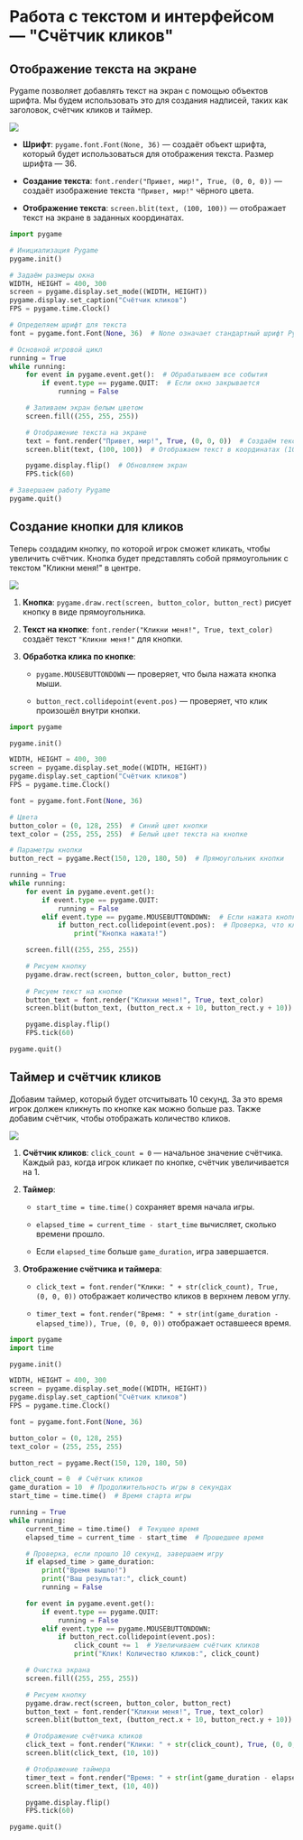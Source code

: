 # Работа с текстом и интерфейсом — "Счётчик кликов"

## Отображение текста на экране

Pygame позволяет добавлять текст на экран с помощью объектов шрифта. Мы будем использовать это для создания надписей, таких как заголовок, счётчик кликов и таймер.

<div>
    <img src="images/py-5-1.png">
</div>

- **Шрифт**: `pygame.font.Font(None, 36)` — создаёт объект шрифта, который будет использоваться для отображения текста. Размер шрифта — 36.

- **Создание текста**: `font.render("Привет, мир!", True, (0, 0, 0))` — создаёт изображение текста `"Привет, мир!"` чёрного цвета.

- **Отображение текста**: `screen.blit(text, (100, 100))` — отображает текст на экране в заданных координатах.

```python
import pygame

# Инициализация Pygame
pygame.init()

# Задаём размеры окна
WIDTH, HEIGHT = 400, 300
screen = pygame.display.set_mode((WIDTH, HEIGHT))
pygame.display.set_caption("Счётчик кликов")
FPS = pygame.time.Clock()

# Определяем шрифт для текста
font = pygame.font.Font(None, 36)  # None означает стандартный шрифт Pygame, размер 36

# Основной игровой цикл
running = True
while running:
    for event in pygame.event.get():  # Обрабатываем все события
        if event.type == pygame.QUIT:  # Если окно закрывается
            running = False

    # Заливаем экран белым цветом
    screen.fill((255, 255, 255))

    # Отображение текста на экране
    text = font.render("Привет, мир!", True, (0, 0, 0))  # Создаём текстовый объект
    screen.blit(text, (100, 100))  # Отображаем текст в координатах (100, 100)

    pygame.display.flip()  # Обновляем экран
    FPS.tick(60)

# Завершаем работу Pygame
pygame.quit()
```

## Создание кнопки для кликов

Теперь создадим кнопку, по которой игрок сможет кликать, чтобы увеличить счётчик. Кнопка будет представлять собой прямоугольник с текстом "Кликни меня!" в центре.

<div>
    <img src="images/py-5-2.png">
</div>

1. **Кнопка**: `pygame.draw.rect(screen, button_color, button_rect)` рисует кнопку в виде прямоугольника.

2. **Текст на кнопке**: `font.render("Кликни меня!", True, text_color)` создаёт текст `"Кликни меня!"` для кнопки.

3. **Обработка клика по кнопке**:

    - `pygame.MOUSEBUTTONDOWN` — проверяет, что была нажата кнопка мыши.

    - `button_rect.collidepoint(event.pos)` — проверяет, что клик произошёл внутри кнопки.

```python
import pygame

pygame.init()

WIDTH, HEIGHT = 400, 300
screen = pygame.display.set_mode((WIDTH, HEIGHT))
pygame.display.set_caption("Счётчик кликов")
FPS = pygame.time.Clock()

font = pygame.font.Font(None, 36)

# Цвета
button_color = (0, 128, 255)  # Синий цвет кнопки
text_color = (255, 255, 255)  # Белый цвет текста на кнопке

# Параметры кнопки
button_rect = pygame.Rect(150, 120, 180, 50)  # Прямоугольник кнопки

running = True
while running:
    for event in pygame.event.get():
        if event.type == pygame.QUIT:
            running = False
        elif event.type == pygame.MOUSEBUTTONDOWN:  # Если нажата кнопка мыши
            if button_rect.collidepoint(event.pos):  # Проверка, что клик произошёл по кнопке
                print("Кнопка нажата!")

    screen.fill((255, 255, 255))

    # Рисуем кнопку
    pygame.draw.rect(screen, button_color, button_rect)
    
    # Рисуем текст на кнопке
    button_text = font.render("Кликни меня!", True, text_color)
    screen.blit(button_text, (button_rect.x + 10, button_rect.y + 10))

    pygame.display.flip()
    FPS.tick(60)

pygame.quit()
```

## Таймер и счётчик кликов

Добавим таймер, который будет отсчитывать 10 секунд. За это время игрок должен кликнуть по кнопке как можно больше раз. Также добавим счётчик, чтобы отображать количество кликов.

<div>
    <img src="images/py-5-3.png">
</div>

1. **Счётчик кликов**: `click_count = 0` — начальное значение счётчика. Каждый раз, когда игрок кликает по кнопке, счётчик увеличивается на 1.

2. **Таймер**:

    - `start_time = time.time()` сохраняет время начала игры.

    - `elapsed_time = current_time - start_time` вычисляет, сколько времени прошло.

    - Если `elapsed_time` больше `game_duration`, игра завершается.

3. **Отображение счётчика и таймера**:

    - `click_text = font.render("Клики: " + str(click_count), True, (0, 0, 0))` отображает количество кликов в верхнем левом углу.

    - `timer_text = font.render("Время: " + str(int(game_duration - elapsed_time)), True, (0, 0, 0))` отображает оставшееся время.

```python
import pygame
import time

pygame.init()

WIDTH, HEIGHT = 400, 300
screen = pygame.display.set_mode((WIDTH, HEIGHT))
pygame.display.set_caption("Счётчик кликов")
FPS = pygame.time.Clock()

font = pygame.font.Font(None, 36)

button_color = (0, 128, 255)
text_color = (255, 255, 255)

button_rect = pygame.Rect(150, 120, 180, 50)

click_count = 0  # Счётчик кликов
game_duration = 10  # Продолжительность игры в секундах
start_time = time.time()  # Время старта игры

running = True
while running:
    current_time = time.time()  # Текущее время
    elapsed_time = current_time - start_time  # Прошедшее время

    # Проверка, если прошло 10 секунд, завершаем игру
    if elapsed_time > game_duration:
        print("Время вышло!")
        print("Ваш результат:", click_count)
        running = False

    for event in pygame.event.get():
        if event.type == pygame.QUIT:
            running = False
        elif event.type == pygame.MOUSEBUTTONDOWN:
            if button_rect.collidepoint(event.pos):
                click_count += 1  # Увеличиваем счётчик кликов
                print("Клик! Количество кликов:", click_count)

    # Очистка экрана
    screen.fill((255, 255, 255))

    # Рисуем кнопку
    pygame.draw.rect(screen, button_color, button_rect)
    button_text = font.render("Кликни меня!", True, text_color)
    screen.blit(button_text, (button_rect.x + 10, button_rect.y + 10))

    # Отображение счётчика кликов
    click_text = font.render("Клики: " + str(click_count), True, (0, 0, 0))
    screen.blit(click_text, (10, 10))

    # Отображение таймера
    timer_text = font.render("Время: " + str(int(game_duration - elapsed_time)), True, (0, 0, 0))
    screen.blit(timer_text, (10, 40))

    pygame.display.flip()
    FPS.tick(60)

pygame.quit()
```

